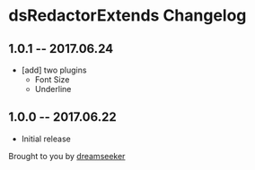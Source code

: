 # dsRedactorExtends Changelog

## 1.0.1 -- 2017.06.24

* [add] two plugins
  * Font Size
  * Underline
  
## 1.0.0 -- 2017.06.22

* Initial release

Brought to you by [dreamseeker](https://github.com/dreamseeker)
